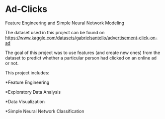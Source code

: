 # Ad-Clicks
Feature Engineering and Simple Neural Network Modeling

The dataset used in this project can be found on https://www.kaggle.com/datasets/gabrielsantello/advertisement-click-on-ad

The goal of this project was to use features (and create new ones) from the dataset to predict whether a particular person had clicked on an online ad or not.

This project includes:

*Feature Engineering

*Exploratory Data Analysis

*Data Visualization

*Simple Neural Network Classification
